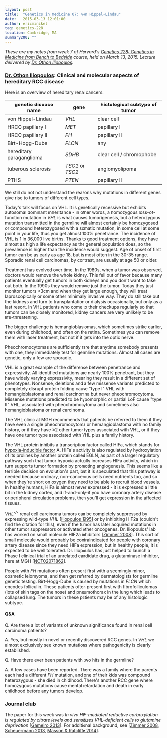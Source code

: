 ```yaml
---
layout: post
title:  "Genetics in medicine 07: von Hippel-Lindau"
date:   2015-03-13 12:01:00
author: ericminikel
tag: genetics-228
location: Cambridge, MA
summary200: ""
---
```


*These are my notes from week 7 of Harvard's [Genetics 228: Genetics in Medicine from Bench to Bedside](http://www2.massgeneral.org/bbs/gen228/gen228_syllabus_material.asp) course, held on March 13, 2015. Lecture delivered by [Dr. Othon Iliopoulos](http://www.massgeneral.org/cancer/research/researchlab.aspx?id=1180).*

### [Dr. Othon Iliopoulos](http://www.massgeneral.org/cancer/research/researchlab.aspx?id=1180): Clinical and molecular aspects of hereditary RCC disease

Here is an overview of hereditary renal cancers.

| genetic disease name | gene | histological subtype of tumor |
| ---- | ---- | ---- |
| von Hippel-Lindau | *VHL* | clear cell |
| HRCC papillary I | *MET* | papillary I |
| HRCC papillary II | *FH* | papillary II |
| Birt-Hogg-Dube | *FLCN* | any |
| hereditary paraganglioma | *SDHB* | clear cell / chromophobe |
| tuberous sclerosis | *TSC1* or *TSC2* | angiomyolipoma |
| PTHS | *PTEN* | papillary II |

We still do not not understand the reasons why mutations in different genes give rise to tumors of different cell types.

Today's talk will focus on VHL. It is genetically recessive but exhibits autosomal dominant inheritance - in other words, a homozygous loss-of-function mutation in *VHL* is what causes tumorigenesis, but a heterozygous mutation transmitted in the germline will almost certainly be homozygosed or compound heterozygosed with a somatic mutation, in some cell at some point in your life, thus you get almost 100% penetrance. The incidence of VHL is 1 in 36,000 live births. Thanks to good treatment options, they have almost as high a life expectancy as the general population does, so the prevalence is higher than the incidence would suggest. Age of onset of first tumor can be as early as age 18, but is most often in the 30-35 range. Sporadic renal cell carcinomas, by contrast, are usually at age 50 or older.

Treatment has evolved over time. In the 1980s, when a tumor was observed, doctors would remove the whole kidney. This fell out of favor because many patients eventually get tumors in both kidneys and you don't want to take out both. In the 1990s they would remove just the tumor. Today they just monitor tumors <3cm and when they get large enough, they will treat laproscopically or some other minimally invasive way. They do still take out the kidneys and turn to transplantation or dialysis occasionally, but only as a last resort. In VHL patients who come to their checkups regularly so that tumors can be closely monitored, kidney cancers are very unlikely to be life-threatening.

The bigger challenge is hemangioblastomas, which sometimes strike earlier, even during childhood, and often on the retina. Sometimes you can remove them with laser treatment, but not if it gets into the optic nerve.

Pheochromocytomas are sufficiently rare that anytime somebody presents with one, they immediately test for germline mutations. Almost all cases are genetic, only a few are sporadic.

VHL is a great example of the difference between penetrance and expressivity. All identified mutations are nearly 100% penetrant, but they have widely varying expressivity, meaning they result in a different set of phenotypes. Nonsense, deletions and a few missense variants predicted to completely disrupt protein folding cause "type I" VHL with hemangioblastoma and renal carcinomna but never pheochromocytoma. Missense mutations predicted to be hypomorphic or partial LoF cause "type II" VHL, associated with pheochromocytoma and sometimes also hemangioblastoma or renal carcinoma.

The VHL clinic at MGH recommends that patients be referred to them if they have even a single pheochromocytoma or hemangioblastoma with no family history, or if they have &ge;2 other tumor types associated with VHL, or if they have one tumor type associated with VHL plus a family history.

The VHL protein inhibits a transcription factor called HIFa, which stands for [hypoxia-inducible factor](http://en.wikipedia.org/wiki/Hypoxia-inducible_factors) A. HIFa's activity is also regulated by hydroxylation of its prolines by another protein called EGLN, as part of a larger regulatory pathway such that tumor hypoxia actually increases HIFa activity, which in turn supports tumor formation by promoting angiogenesis. This seems like a terrible decision on evolution's part, but it is speculated that this pathway is needed because ordinary, non-cancerous cells need nutrients too, and so when they're short on oxygen they need to be able to recruit blood vessels. In healthy humans, HIFa is almost never expressed - it is expressed a little bit in the kidney cortex, and if-and-only-if you have coronary artery disease or peripheral circulation problems, then you'll get expression in the affected tissues.

<em>VHL<sup>-/-</sup></em> renal cell carcinoma tumors can be completely suppressed by expressing wild-type *VHL* [[Iliopoulos 1995]] or by inhibiting HIF2a (couldn't find the citation for this), even if the tumor has later acquired mutations in other tumor suppressors or activated other oncogenes. Dr. Iliopoulos' lab has worked on small molecule HIF2a inhibitors [[Zimmer 2008]]. This sort of small molecule would probably be contraindicated for people with coronary artery disease since they need HIFa expression, but in healthy people, it is expected to be well tolerated. Dr. Iliopoulos has just helped to launch a Phase I clinical trial of an unrelated candidate drug, a glutaminase inhibitor, here at MGH [[NCT02071862](https://clinicaltrials.gov/ct2/show/NCT02071862)].

People with *FH* mutations often present first with a seemingly minor, cosmetic leiomyoma, and then get referred by dermatologists for germline genetic testing. Birt-Hogg-Dube is caused by mutations in *FLCN* which encodes folliculin. These patients often present first with fibrofolliculomas (lots of skin tags on the nose) and pneumothorax in the lung which leads to collapsed lung. The tumors in these patients may be of any histologic subtype.

#### Q&A

Q. Are there a lot of variants of unknown significance found in renal cell carcinoma patients?

A. Yes, but mostly in novel or recently discovered RCC genes. In *VHL* we almost exclusively see known mutations where pathogenicity is clearly established.

Q. Have there ever been patients with two hits in the germline?

A. A few cases have been reported. There was a family where the parents each had a different *FH* mutation, and one of their kids was compound heterozygous - she died in chidlhood. There's another RCC gene where homozygous mutations cause mental retardation and death in early childhood before any tumors develop.

### Journal club

The paper for this week was *In vivo HIF-mediated reductive carboxylation is regulated by citrate levels and sensitizes VHL-deficient cells to glutamine deprivation* [[Gameiro 2013]]. For additional background, see [[Zimmer 2008], [Scheuermann 2013], [Masson & Ratcliffe 2014]].

[Iliopoulos 1995]: http://www.ncbi.nlm.nih.gov/pubmed/7585187 "Iliopoulos O, Kibel A, Gray S, Kaelin WG Jr. Tumour suppression by the human von Hippel-Lindau gene product. Nat Med. 1995 Aug;1(8):822-6. PubMed PMID: 7585187."

[Zimmer 2008]: http://www.ncbi.nlm.nih.gov/pubmed/19111663 "Zimmer M, Ebert BL, Neil C, Brenner K, Papaioannou I, Melas A, Tolliday N, Lamb J, Pantopoulos K, Golub T, Iliopoulos O. Small-molecule inhibitors of HIF-2a translation link its 5'UTR iron-responsive element to oxygen sensing. Mol Cell. 2008 Dec 26;32(6):838-48. doi: 10.1016/j.molcel.2008.12.004. PubMed PMID: 19111663; PubMed Central PMCID: PMC3978139."

[Gameiro 2013]: http://www.ncbi.nlm.nih.gov/pubmed/23473032 "Gameiro PA, Yang J, Metelo AM, Pérez-Carro R, Baker R, Wang Z, Arreola A, Rathmell WK, Olumi A, López-Larrubia P, Stephanopoulos G, Iliopoulos O. In vivo HIF-mediated reductive carboxylation is regulated by citrate levels and sensitizes VHL-deficient cells to glutamine deprivation. Cell Metab. 2013 Mar 5;17(3):372-85. doi: 10.1016/j.cmet.2013.02.002. PubMed PMID: 23473032; PubMed Central PMCID: PMC4003458."

[Masson & Ratcliffe 2014]: http://www.ncbi.nlm.nih.gov/pubmed/24491179/ "Masson N, Ratcliffe PJ. Hypoxia signaling pathways in cancer metabolism: the importance of co-selecting interconnected physiological pathways. Cancer Metab. 2014 Feb 4;2(1):3. doi: 10.1186/2049-3002-2-3. PubMed PMID: 24491179; PubMed Central PMCID: PMC3938304."

[Scheuermann 2013]: http://www.ncbi.nlm.nih.gov/pubmed/23434853 "Scheuermann TH, Li Q, Ma HW, Key J, Zhang L, Chen R, Garcia JA, Naidoo J, Longgood J, Frantz DE, Tambar UK, Gardner KH, Bruick RK. Allosteric inhibition of hypoxia inducible factor-2 with small molecules. Nat Chem Biol. 2013 Apr;9(4):271-6. doi: 10.1038/nchembio.1185. Epub 2013 Feb 24. PubMed PMID: 23434853; PubMed Central PMCID: PMC3604136."

